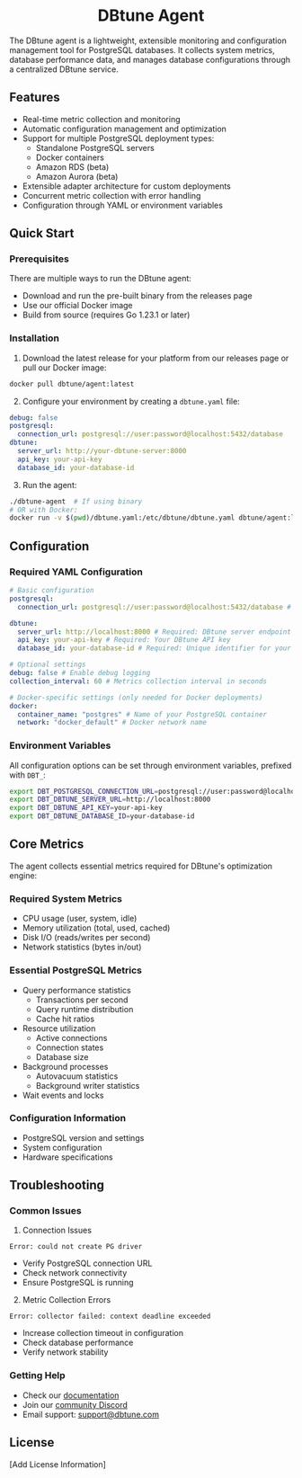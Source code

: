 <h1 align="center">DBtune Agent</h1>

The DBtune agent is a lightweight, extensible monitoring and configuration management tool for PostgreSQL databases. It collects system metrics, database performance data, and manages database configurations through a centralized DBtune service.

## Features

- Real-time metric collection and monitoring
- Automatic configuration management and optimization
- Support for multiple PostgreSQL deployment types:
  - Standalone PostgreSQL servers
  - Docker containers
  - Amazon RDS (beta)
  - Amazon Aurora (beta)
- Extensible adapter architecture for custom deployments
- Concurrent metric collection with error handling
- Configuration through YAML or environment variables

## Quick Start

### Prerequisites

There are multiple ways to run the DBtune agent:

- Download and run the pre-built binary from the releases page
- Use our official Docker image
- Build from source (requires Go 1.23.1 or later)

### Installation

1. Download the latest release for your platform from our releases page or pull our Docker image:

```bash
docker pull dbtune/agent:latest
```

2. Configure your environment by creating a `dbtune.yaml` file:

```yaml
debug: false
postgresql:
  connection_url: postgresql://user:password@localhost:5432/database
dbtune:
  server_url: http://your-dbtune-server:8000
  api_key: your-api-key
  database_id: your-database-id
```

3. Run the agent:

```bash
./dbtune-agent  # If using binary
# OR with Docker:
docker run -v $(pwd)/dbtune.yaml:/etc/dbtune/dbtune.yaml dbtune/agent:latest
```

## Configuration

### Required YAML Configuration

```yaml
# Basic configuration
postgresql:
  connection_url: postgresql://user:password@localhost:5432/database # Required: Database connection string

dbtune:
  server_url: http://localhost:8000 # Required: DBtune server endpoint
  api_key: your-api-key # Required: Your DBtune API key
  database_id: your-database-id # Required: Unique identifier for your database

# Optional settings
debug: false # Enable debug logging
collection_interval: 60 # Metrics collection interval in seconds

# Docker-specific settings (only needed for Docker deployments)
docker:
  container_name: "postgres" # Name of your PostgreSQL container
  network: "docker_default" # Docker network name
```

### Environment Variables

All configuration options can be set through environment variables, prefixed with `DBT_`:

```bash
export DBT_POSTGRESQL_CONNECTION_URL=postgresql://user:password@localhost:5432/database
export DBT_DBTUNE_SERVER_URL=http://localhost:8000
export DBT_DBTUNE_API_KEY=your-api-key
export DBT_DBTUNE_DATABASE_ID=your-database-id
```

## Core Metrics

The agent collects essential metrics required for DBtune's optimization engine:

### Required System Metrics

- CPU usage (user, system, idle)
- Memory utilization (total, used, cached)
- Disk I/O (reads/writes per second)
- Network statistics (bytes in/out)

### Essential PostgreSQL Metrics

- Query performance statistics
  - Transactions per second
  - Query runtime distribution
  - Cache hit ratios
- Resource utilization
  - Active connections
  - Connection states
  - Database size
- Background processes
  - Autovacuum statistics
  - Background writer statistics
- Wait events and locks

### Configuration Information

- PostgreSQL version and settings
- System configuration
- Hardware specifications

## Troubleshooting

### Common Issues

1. Connection Issues

```
Error: could not create PG driver
```

- Verify PostgreSQL connection URL
- Check network connectivity
- Ensure PostgreSQL is running

2. Metric Collection Errors

```
Error: collector failed: context deadline exceeded
```

- Increase collection timeout in configuration
- Check database performance
- Verify network stability

### Getting Help

- Check our [documentation](https://docs.dbtune.com)
- Join our [community Discord](https://discord.gg/dbtune)
- Email support: support@dbtune.com

## License

[Add License Information]
